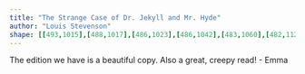 ```yaml
---
title: "The Strange Case of Dr. Jekyll and Mr. Hyde"
author: "Louis Stevenson"
shape: [[493,1015],[488,1017],[486,1023],[486,1042],[483,1060],[482,1126],[478,1175],[477,1235],[475,1250],[472,1317],[472,1383],[468,1489],[470,1494],[477,1499],[496,1499],[499,1498],[504,1491],[503,1467],[506,1429],[505,1394],[507,1380],[511,1273],[513,1256],[513,1204],[516,1175],[516,1125],[520,1121],[530,1119],[634,1119],[642,1115],[644,1107],[645,1067],[648,1045],[648,1033],[646,1027],[643,1025],[635,1024],[518,1015]]
---
```

The edition we have is a beautiful copy.  Also a great, creepy read! - Emma
